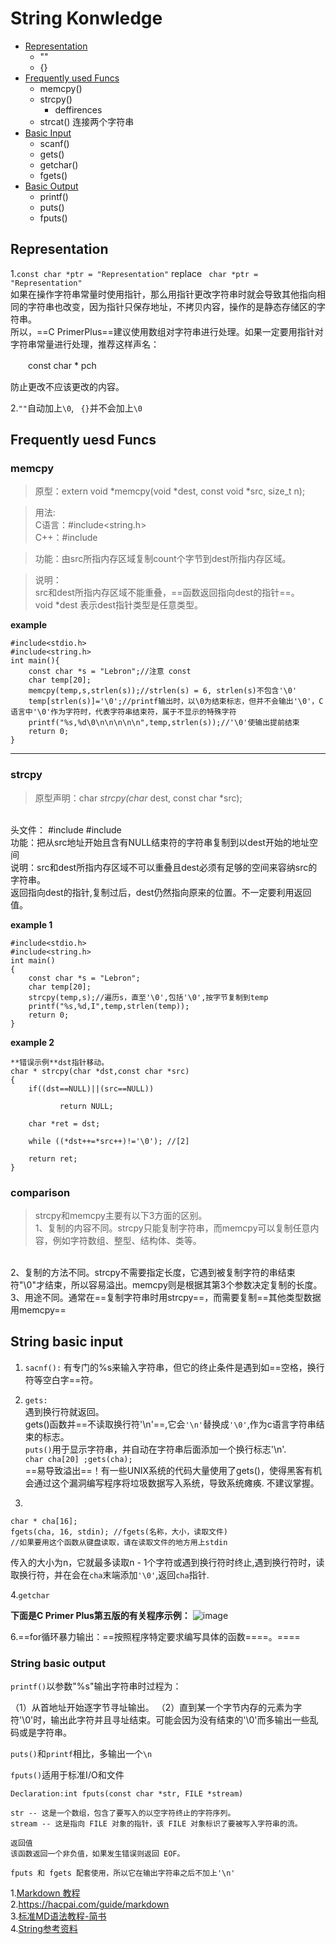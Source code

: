 # String Konwledge
* [Representation](#Representation)
    * ""
    * {}
* [Frequently used Funcs](#jump)
    * memcpy()
    * strcpy()
        * deffirences
    * strcat() 连接两个字符串
* [Basic Input](#BasicInput)
    * scanf()
    * gets()
    * getchar()
    * fgets()
* [Basic Output](#BasicOutput)
    * printf()
    * puts()
    * fputs()  

<span id = "Representation"></span>  
## Representation
1.`const char *ptr = "Representation"`  replace ` char *ptr = "Representation"`  
如果在操作字符串常量时使用指针，那么用指针更改字符串时就会导致其他指向相同的字符串也改变，因为指针只保存地址，不拷贝内容，操作的是静态存储区的字符串。  
所以，==C PrimerPlus==建议使用数组对字符串进行处理。如果一定要用指针对字符串常量进行处理，推荐这样声名：

　　const char * pch 

防止更改不应该更改的内容。  

2.`""`自动加上`\0`, ` {}`并不会加上`\0`
<span id = "jump"></span>
## Frequently uesd Funcs
### memcpy

>原型：extern void *memcpy(void *dest, const void *src, size_t n);

>用法:  
C语言：#include<string.h>  
C++：#include<cstring>
  
>功能：由src所指内存区域复制count个字节到dest所指内存区域。
  
>说明：  
src和dest所指内存区域不能重叠，==函数返回指向dest的指针==。  
void *dest 表示dest指针类型是任意类型。


**example**
```
#include<stdio.h>
#include<string.h>
int main(){
	const char *s = "Lebron";//注意 const
	char temp[20];
	memcpy(temp,s,strlen(s));//strlen(s) = 6, strlen(s)不包含'\0'
	temp[strlen(s)]='\0';//printf输出时，以\0为结束标志，但并不会输出'\0'，C语言中'\0'作为字符时，代表字符串结束符，属于不显示的特殊字符
	printf("%s,%d\0\n\n\n\n\n",temp,strlen(s));//'\0'使输出提前结束
	return 0;
}

```
---
### strcpy
>原型声明：char *strcpy(char* dest, const char *src);  
<br>
头文件：  
#include <string.h>   
#include <stdio.h>  
<br>
功能：把从src地址开始且含有NULL结束符的字符串复制到以dest开始的地址空间   
<br>
说明：src和dest所指内存区域不可以重叠且dest必须有足够的空间来容纳src的字符串。  
<br>
返回指向dest的指针,复制过后，dest仍然指向原来的位置。不一定要利用返回值。

**example 1**
```
#include<stdio.h>
#include<string.h>
int main()
{
	const char *s = "Lebron";
	char temp[20];
	strcpy(temp,s);//遍历s，直至'\0',包括'\0',按字节复制到temp
	printf("%s,%d,I",temp,strlen(temp));
	return 0;
}
```

**example 2**
```
**错误示例**dst指针移动。
char * strcpy(char *dst,const char *src)   
{
    if((dst==NULL)||(src==NULL))
         
           return NULL; 

    char *ret = dst;

    while ((*dst++=*src++)!='\0'); //[2]

    return ret;
}
```
### comparison
>strcpy和memcpy主要有以下3方面的区别。  
1、复制的内容不同。strcpy只能复制字符串，而memcpy可以复制任意内容，例如字符数组、整型、结构体、类等。    
<br />
2、复制的方法不同。strcpy不需要指定长度，它遇到被复制字符的串结束符"\0"才结束，所以容易溢出。memcpy则是根据其第3个参数决定复制的长度。  
<br>
3、用途不同。通常在==复制字符串时用strcpy==，而需要复制==其他类型数据用memcpy==

<span id = "BasicInput"></span>
## String basic input
1. `sacnf():` 有专门的%s来输入字符串，但它的终止条件是遇到如==空格，换行符等空白字==符。
2. `gets:`  
遇到换行符就返回。  
gets()函数并==不读取换行符'\n'==,它会`'\n'`替换成`'\0'`,作为c语言字符串结束的标志。  
`puts()`用于显示字符串，并自动在字符串后面添加一个换行标志'\n'.  
` char cha[20] ;gets(cha); `  
   ==易导致溢出==！有一些UNIX系统的代码大量使用了gets()，使得黑客有机会通过这个漏洞编写程序将垃圾数据写入系统，导致系统瘫痪. 不建议掌握。

3.
```
char * cha[16];
fgets(cha, 16, stdin); //fgets(名称，大小，读取文件)
//如果要用这个函数从键盘读取，请在读取文件的地方用上stdin
```
传入的大小为n，它就最多读取n - 1个字符或遇到换行符时终止,遇到换行符时，读取换行符，并在会在`cha`末端添加`'\0'`,返回`cha`指针. 

4.`getchar`


**下面是C Primer Plus第五版的有关程序示例：**
![image](https://images2015.cnblogs.com/blog/992009/201608/992009-20160801183628575-1628601389.png)

6.==for循环暴力输出：==按照程序特定要求编写具体的函数====。====


<span id = "BasicOutput"></span>
### String basic output
`printf()`以参数"%s"输出字符串时过程为：


（1）从首地址开始逐字节寻址输出。
（2）直到某一个字节内存的元素为字符'\0'时，输出此字符并且寻址结束。可能会因为没有结束的'\0'而多输出一些乱码或是字符串。

`puts()`和`printf`相比，多输出一个`\n`

`fputs()`适用于标准I/O和文件
```
Declaration:int fputs(const char *str, FILE *stream)  

str -- 这是一个数组，包含了要写入的以空字符终止的字符序列。
stream -- 这是指向 FILE 对象的指针，该 FILE 对象标识了要被写入字符串的流。

返回值
该函数返回一个非负值，如果发生错误则返回 EOF。

fputs 和 fgets 配套使用，所以它在输出字符串之后不加上'\n'
```


1.[Markdown 教程](https://hacpai.com/guide/markdown)  
2.<https://hacpai.com/guide/markdown>  
3.[标准MD语法教程-简书](https://www.jianshu.com/p/86e7fa33de8e)  
4.[String参考资料](https://www.google.com)

